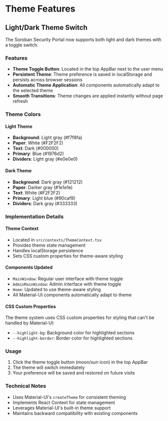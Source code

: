 # Theme Features

## Light/Dark Theme Switch

The Soroban Security Portal now supports both light and dark themes with a toggle switch.

### Features

- **Theme Toggle Button**: Located in the top AppBar next to the user menu
- **Persistent Theme**: Theme preference is saved in localStorage and persists across browser sessions
- **Automatic Theme Application**: All components automatically adapt to the selected theme
- **Smooth Transitions**: Theme changes are applied instantly without page refresh

### Theme Colors

#### Light Theme
- **Background**: Light gray (#f7f8fa)
- **Paper**: White (#F2F2F2)
- **Text**: Dark (#000000)
- **Primary**: Blue (#1976d2)
- **Dividers**: Light gray (#e0e0e0)

#### Dark Theme
- **Background**: Dark gray (#121212)
- **Paper**: Darker gray (#1e1e1e)
- **Text**: White (#F2F2F2)
- **Primary**: Light blue (#90caf9)
- **Dividers**: Dark gray (#333333)

### Implementation Details

#### Theme Context
- Located in `src/contexts/ThemeContext.tsx`
- Provides theme state management
- Handles localStorage persistence
- Sets CSS custom properties for theme-aware styling

#### Components Updated
- `MainWindow`: Regular user interface with theme toggle
- `AdminMainWindow`: Admin interface with theme toggle
- `Home`: Updated to use theme-aware styling
- All Material-UI components automatically adapt to theme

#### CSS Custom Properties
The theme system uses CSS custom properties for styling that can't be handled by Material-UI:
- `--highlight-bg`: Background color for highlighted sections
- `--highlight-border`: Border color for highlighted sections

### Usage

1. Click the theme toggle button (moon/sun icon) in the top AppBar
2. The theme will switch immediately
3. Your preference will be saved and restored on future visits

### Technical Notes

- Uses Material-UI's `createTheme` for consistent theming
- Implements React Context for state management
- Leverages Material-UI's built-in theme support
- Maintains backward compatibility with existing components 